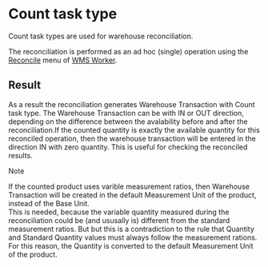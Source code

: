 # Count task type

Count task types are used for warehouse reconciliation.

The reconciliation is performed as an ad hoc (single) operation using the [Reconcile](xref:wms-worker-reconcile) menu of [WMS Worker](xref:wms-worker).

## Result

As a result the reconciliation generates Warehouse Transaction with Count task type. The Warehouse Transaction can be with IN or OUT direction, depending on the difference between the avalability before and after the reconciliation.If the counted quantity is exactly the available quantity for this reconciled operation, then the warehouse transaction will be entered in the direction IN with zero quantity. This is useful for checking the reconciled results.

> [!NOTE]
> If the counted product uses varible measurement ratios, then Warehouse Transaction will be created in the default Measurement Unit of the product, instead of the Base Unit. <br/> This is needed, because the variable quantity measured during the reconciliation could be (and ususally is) different from the standard measurement ratios. But but this is a contradiction to the rule that Quantity and Standard Quantity values must always follow the measurement rations. For this reason, the Quantity is converted to the default Measurement Unit of the product.


